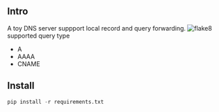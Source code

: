## Intro
A toy DNS server suppport local record and query forwarding. ![flake8](https://github.com/EvanMu96/dns-test/workflows/Lint/badge.svg)  
supported query type
- A
- AAAA
- CNAME  

## Install
```Python
pip install -r requirements.txt
```
